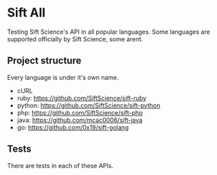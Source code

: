 # Sift All

Testing Sift Science's API in all popular languages. Some languages are supported officially by Sift Science, some arent.

## Project structure

Every language is under it's own name.

- cURL
- ruby: https://github.com/SiftScience/sift-ruby
- python: https://github.com/SiftScience/sift-python
- php: https://github.com/SiftScience/sift-php
- java: https://github.com/mcac0006/sift-java
- go: https://github.com/0x19/sift-golang

## Tests

There are tests in each of these APIs.
